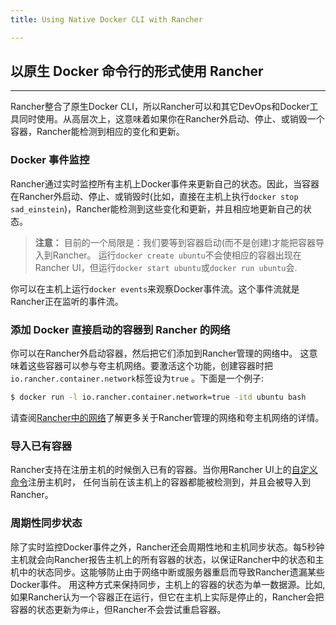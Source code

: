 ```yaml
---
title: Using Native Docker CLI with Rancher

---
```


## 以原生 Docker 命令行的形式使用 Rancher
---

Rancher整合了原生Docker CLI，所以Rancher可以和其它DevOps和Docker工具同时使用。从高层次上，这意味着如果你在Rancher外启动、停止、或销毁一个容器，Rancher能检测到相应的变化和更新。

### Docker 事件监控
Rancher通过实时监控所有主机上Docker事件来更新自己的状态。因此，当容器在Rancher外启动、停止、或销毁时(比如，直接在主机上执行`docker stop sad_einstein`)，Rancher能检测到这些变化和更新，并且相应地更新自己的状态。

> **注意：** 目前的一个局限是：我们要等到容器启动(而不是创建)才能把容器导入到Rancher。 运行`docker create ubuntu`不会使相应的容器出现在Rancher UI，但运行`docker start ubuntu`或`docker run ubuntu`会.

你可以在主机上运行`docker events`来观察Docker事件流。这个事件流就是Rancher正在监听的事件流。

### 添加 Docker 直接启动的容器到 Rancher 的网络

你可以在Rancher外启动容器，然后把它们添加到Rancher管理的网络中。 这意味着这些容器可以参与夸主机网络。要激活这个功能，创建容器时把`io.rancher.container.network`标签设为`true` 。下面是一个例子:

```bash
$ docker run -l io.rancher.container.network=true -itd ubuntu bash
```

请查阅[Rancher中的网络]({{site.baseurl}}/rancher/{{page.version}}/{{page.lang}}/rancher-services/networking/)了解更多关于Rancher管理的网络和夸主机网络的详情。

### 导入已有容器

Rancher支持在注册主机的时候倒入已有的容器。当你用Rancher UI上的[自定义命令]({{site.baseurl}}/rancher/{{page.version}}/{{page.lang}}/hosts/custom/)注册主机时， 任何当前在该主机上的容器都能被检测到，并且会被导入到Rancher。

### 周期性同步状态
除了实时监控Docker事件之外，Rancher还会周期性地和主机同步状态。每5秒钟主机就会向Rancher报告主机上的所有容器的状态，以保证Rancher中的状态和主机中的状态同步。这能够防止由于网络中断或服务器重启而导致Rancher遗漏某些Docker事件。 用这种方式来保持同步，主机上的容器的状态为单一数据源。比如, 如果Rancher认为一个容器正在运行，但它在主机上实际是停止的，Rancher会把容器的状态更新为`停止`，但Rancher不会尝试重启容器。
